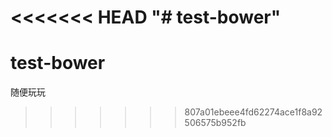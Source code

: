 <<<<<<< HEAD
"# test-bower" 
=======
# test-bower
随便玩玩
>>>>>>> 807a01ebeee4fd62274ace1f8a92506575b952fb
